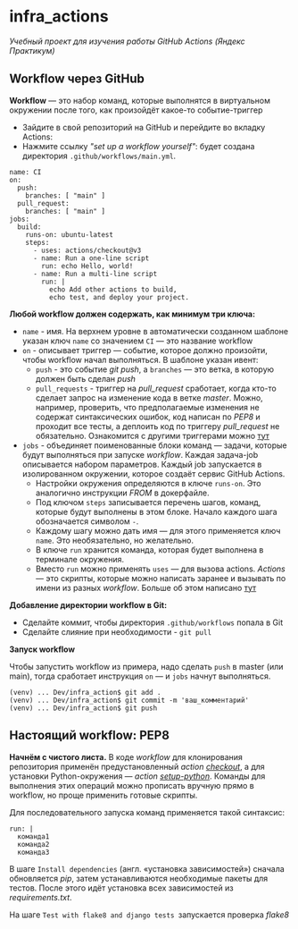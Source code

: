# infra_actions
*Учебный проект для изучения работы GitHub Actions (Яндекс Практикум)*

## Workflow через GitHub

**Workflow** — это набор команд, которые выполнятся в виртуальном окружении после того, как произойдёт какое-то событие-триггер

* Зайдите в свой репозиторий на GitHub и перейдите во вкладку Actions:
* Нажмите ссылку *"set up a workflow yourself"*: будет создана директория `.github/workflows/main.yml`.

```
name: CI
on:
  push:
    branches: [ "main" ]
  pull_request:
    branches: [ "main" ]
jobs:
  build:
    runs-on: ubuntu-latest
    steps:
      - uses: actions/checkout@v3
      - name: Run a one-line script
        run: echo Hello, world!
      - name: Run a multi-line script
        run: |
          echo Add other actions to build,
          echo test, and deploy your project.
```


**Любой workflow должен содержать, как минимум три ключа:**
* `name` - имя. На верхнем уровне в автоматически созданном шаблоне указан ключ `name` со значением `CI` — это название workflow
* `on` - описывает триггер — событие, которое должно произойти, чтобы workflow начал выполняться. В шаблоне указан ивент:
    * `push` - это событие *git push*, а `branches` — это ветка, в которую должен быть сделан *push*
    * `pull_requests` - триггер на *pull_request* сработает, когда кто-то сделает запрос на изменение кода в ветке *master*. 
  Можно, например, проверить, что предполагаемые изменения не содержат синтаксических ошибок, код написан по *PEP8* и проходит все тесты, а деплоить код по триггеру *pull_request* не обязательно. 
  Ознакомится с другими триггерами можно [тут](https://docs.github.com/en/actions/using-workflows/events-that-trigger-workflows)
* `jobs` - объединяет поименованные блоки команд — задачи, которые будут выполняться при запуске *workflow*. 
Каждая задача-job описывается набором параметров. 
Каждый job запускается в изолированном окружении, которое создаёт сервис GitHub Actions. 
    * Настройки окружения определяются в ключе `runs-on`. 
  Это аналогично инструкции *FROM* в докерфайле.
    * Под ключом `steps` записывается перечень шагов, команд, которые будут выполнены в этом блоке. 
  Начало каждого шага обозначается символом `-`.
    * Каждому шагу можно дать имя — для этого применяется ключ `name`. Это необязательно, но желательно. 
    * В ключе `run` хранится команда, которая будет выполнена в терминале окружения.
    * Вместо `run` можно применять `uses` — для вызова actions. 
  *Actions* — это скрипты, которые можно написать заранее и вызывать по имени из разных *workflow*.
  Больше об этом написано [тут](https://docs.github.com/en/actions/creating-actions/about-custom-actions#types-of-actions)

**Добавление директории workflow в Git:**
* Сделайте коммит, чтобы директория `.github/workflows` попала в Git
* Сделайте слияние при необходимости - `git pull`

**Запуск workflow**

Чтобы запустить workflow из примера, надо сделать `push` в master (или main), тогда сработает инструкция `on` — и `jobs` начнут выполняться.
```
(venv) ... Dev/infra_action$ git add .
(venv) ... Dev/infra_action$ git commit -m 'ваш_комментарий'
(venv) ... Dev/infra_action$ git push
```

## Настоящий workflow: PEP8

**Начнём с чистого листа.**
В коде *workflow* для клонирования репозитория применён предустановленный *action [checkout](https://github.com/actions/checkout)*, а для установки Python-окружения — *action [setup-python](https://github.com/actions/setup-python)*. 
Команды для выполнения этих операций можно прописать вручную прямо в workflow, но проще применить готовые скрипты.

Для последовательного запуска команд применяется такой синтаксис:
```
run: |
  команда1
  команда2
  команда3
```
В шаге `Install dependencies` (англ. «установка зависимостей») сначала обновляется *pip*, затем устанавливаются необходимые пакеты для тестов. 
После этого идёт установка всех зависимостей из *requirements.txt*.

На шаге `Test with flake8 and django tests `запускается проверка *flake8*